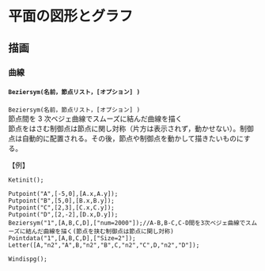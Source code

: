 # 平面の図形とグラフ  
## 描画  
### 曲線  
#### `Beziersym(名前，節点リスト，[オプション] )`  
`Beziersym(名前，節点リスト，[オプション] )`  
節点間を 3 次ベジェ曲線でスムーズに結んだ曲線を描く  
節点をはさむ制御点は節点に関し対称（片方は表示されず，動かせない）。制御点は自動的に配置される。その後，節点や制御点を動かして描きたいものにする。  
  
【例】  
```  
Ketinit();  
  
Putpoint("A",[-5,0],[A.x,A.y]);  
Putpoint("B",[5,0],[B.x,B.y]);  
Putpoint("C",[2,3],[C.x,C.y]);  
Putpoint("D",[2,-2],[D.x,D.y]);  
Beziersym("1",[A,B,C,D],["num=2000"]);//A-B,B-C,C-D間を3次ベジェ曲線でスムーズに結んだ曲線を描く(節点を挟む制御点は節点に関し対称)  
Pointdata("1",[A,B,C,D],["Size=2"]);  
Letter([A,"n2","A",B,"n2","B",C,"n2","C",D,"n2","D"]);  
  
Windispg();  
```
